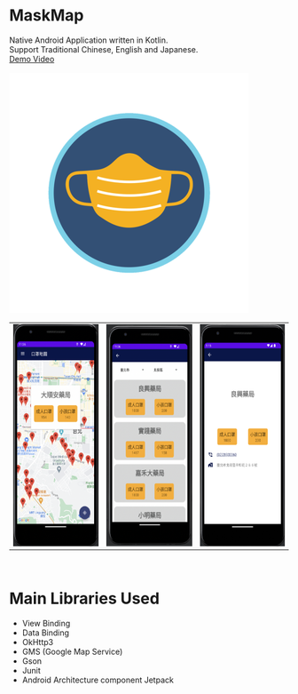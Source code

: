 # MaskMap
Native Android Application written in Kotlin.  
Support Traditional Chinese, English and Japanese.  
[Demo Video](https://youtu.be/-tkMhFdI8yw)  
<br>
![alt text](https://raw.githubusercontent.com/gy6543721/MaskMap/main/app/src/main/res/mipmap-xxxhdpi/ic_launcher_mask_foreground.png) 
<br>
<table>
	<tr>
		<td>
			<img src="https://raw.githubusercontent.com/gy6543721/MaskMap/main/pictures/001.png" height="400"/>
		</td>
		<td>
			<img src="https://raw.githubusercontent.com/gy6543721/MaskMap/main/pictures/002.png" height="400"/>
		</td>
		<td>
			<img src="https://raw.githubusercontent.com/gy6543721/MaskMap/main/pictures/003.png" height="400"/>
		</td>
	</tr>
<table>
<br>

# Main Libraries Used
* View Binding
* Data Binding
* OkHttp3
* GMS (Google Map Service)
* Gson
* Junit
* Android Architecture component Jetpack
